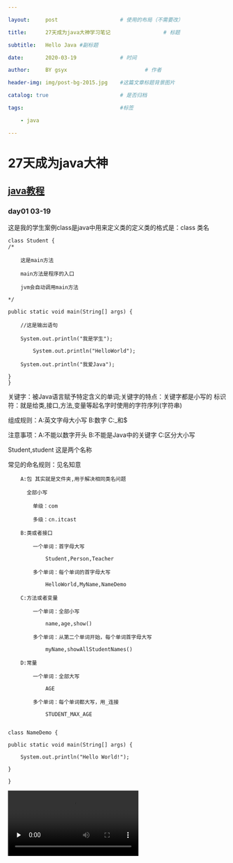 ```yaml
---

layout:     post   				    # 使用的布局（不需要改）

title:      27天成为java大神学习笔记 				# 标题 

subtitle:   Hello Java #副标题

date:       2020-03-19 				# 时间

author:     BY gsyx 						# 作者

header-img: img/post-bg-2015.jpg 	#这篇文章标题背景图片

catalog: true 						# 是否归档

tags:								#标签

    - java

---
```

# 27天成为java大神

## [java教程](https://how2j.cn/?p=69502)

### day01              03-19

这是我的学生案例class是java中用来定义类的定义类的格式是：class 类名

    class Student {
	/*

		这是main方法

		main方法是程序的入口

		jvm会自动调用main方法

	*/

	public static void main(String[] args) {

		//这是输出语句

		System.out.println("我是学生");

	        System.out.println("HelloWorld");

		System.out.println("我爱Java");

	}
    }
关键字：被Java语言赋予特定含义的单词;关键字的特点：关键字都是小写的
标识符：就是给类,接口,方法,变量等起名字时使用的字符序列(字符串)

组成规则：A:英文字母大小写  B:数字  C:_和$

注意事项：A:不能以数字开头  B:不能是Java中的关键字  C:区分大小写

Student,student 这是两个名称

常见的命名规则：见名知意

        A:包 其实就是文件夹,用于解决相同类名问题 

          全部小写

			单级：com

			多级：cn.itcast

        B:类或者接口

			一个单词：首字母大写

				Student,Person,Teacher

			多个单词：每个单词的首字母大写

				HelloWorld,MyName,NameDemo

		C:方法或者变量

			一个单词：全部小写

				name,age,show()

			多个单词：从第二个单词开始，每个单词首字母大写

				myName,showAllStudentNames()

		D:常量

			一个单词：全部大写

				AGE

			多个单词：每个单词都大写，用_连接

				STUDENT_MAX_AGE
				

    class NameDemo {

	public static void main(String[] args) {

		System.out.println("Hello World!");

	}

    }
    
    
   
  
  
 

<video id="video" controls="" preload="none">

  <source id="mp4" src="https://cd.logi.im/Video/Movie/%E5%A4%A9%E6%B0%94%E4%B9%8B%E5%AD%90.mp4" type="video/mp4">

</video>
